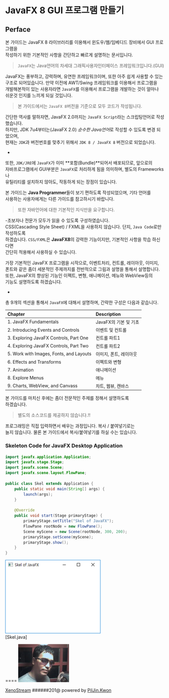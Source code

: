 
JavaFX 8 GUI 프로그램 만들기
====

## Perface
본 가이드는 JavaFX 8 라이브러리를 이용해서 윈도우/웹/임베디드 장비에서 GUI 프로그램을     
작성하기 위한 기본적인 사항을 간단하고 빠르게 설명하는 문서입니다.

> `JavaFX`는 Java언어의 차세대 그래픽사용자인터페이스 프레임워크입니다.(GUI)    

JavaFX는 풍부하고, 강력하며, 유연한 프레임워크이며, 또한 아주 쉽게 사용할 수 있는      
구조로 되어있습니다. 만약 이전에 AWT/Swing 프레임워크를 이용해서 프로그램을     
개발해본적이 있는 사용자라면 `JavaFX`를 이용해서 프로그램을 개발하는 것이 얼마나      
쉬운것 인지를 느끼게 되실 것입니다.    


> 본 가이드에서는 `JavaFX 8`버전을 기준으로 모두 코드가 작성됩니다.        

간단한 역사를 말하자면, JavaFX 2.0까지는 `JavaFX Script`라는 스크립팅언어로 작성했습니다.       
하지만, JDK 7u4부터는(JavaFX 2.0) *순수한 Java언어*로 작성할 수 있도록 변경 되었으며,       
현재는 `JDK`과 버전번호를 맞추기 위해서 `JDK 8 / JavaFX 8` 버전으로 되었습니다. 
    
-
또한, `JDK/JRE`에 `JavaFX`가 이미 **포함(Bundle)**되어서 배포되므로, 앞으로의     
자바프로그램에서 GUI부분은 `JavaFX`로 처리하게 됨을 의미하며,  별도의 Frameworks 나          
유틸리티를 설치하지 않아도, 작동하게 되는 장점이 있습니다.     

본 가이드는 **Java Programmer**들이 보기 편하도록 작성되었으며, 기타 언어를      
사용하는 사용자에게는 다른 가이드를 참고하시기 바랍니다.       

> 또한 자바언어에 대한 기본적인 지식만을 요구합니다. 

-초보자나 전문가 모두가 읽을 수 있도록 구성하였습니다.      
CSS(Cascading Style Sheet) / FXML을 사용하지 않습니다. 단지, `Java Code`로만 작성하도록       
하겠습니다. `CSS/FXML`은 **JavaFX8**의 강력한 기능이지만, 기본적인 사항을 학습 하신다면     
간단히 적용해서 사용하실 수 있습니다.        

가장 기본적인 JavaFX 프로그램을 시작으로, 이벤트처리, 컨트롤, 레이아웃, 이미지,      
폰트와 같은 좀더 세분적인 주제까지를 전반적으로 그림과 설명을 통해서 설명합니다.      
또한, JavaFX의 향상된 기능인 이펙트, 변형, 애니메이션, 메뉴와 WebView등의      
기능도 설명하도록 하겠습니다.       

-
총 9개의 섹션을 통해서 `JavaFX`에 대해서 설명하며, 간략한 구성은 다음과 같습니다. 

Chapter | Description
:---|:---
1. JavaFX Fundamentals | JavaFX의 기본 및 기초
2. Introducing Events and Controls | 이벤트 및 컨트롤
3. Exploring JavaFX Controls, Part One | 컨트롤 파트1
4. Exploring JavaFX Controls, Part Two | 컨트롤 파트2
5. Work with Images, Fonts, and Layouts | 이미지, 폰트, 레이아웃
6. Effects and Transforms  | 이펙트와 변형
7. Animation   | 애니메이션
8. Explore Menus  | 메뉴
9. Charts, WebView, and Canvass | 차트, 웹뷰, 캔바스


본 가이드를 마치신 후에는 좀더 전문적인 주제를 정해서 설명하도록       
하겠습니다.    

> 별도의 소스코드를 제공하지 않습니다.!!  

프로그래밍은 직접 입력하면서 배우는 과정입니다. 복사 / 붙여넣기로는     
늘지 않습니다.  물론 본 가이드에서 복사/붙여넣기를 하실 수는 있습니다.    

### Skeleton Code for JavaFX Desktop Application

```java
import javafx.application.Application;
import javafx.stage.Stage;
import javafx.scene.Scene;
import javafx.scene.layout.FlowPane;

public class Skel extends Application {
    public static void main(String[] args) {
        launch(args);
    }

    @Override
    public void start(Stage primaryStage) {
        primaryStage.setTitle("Skel of JavaFX");
        FlowPane rootNode = new FlowPane();
        Scene myScene = new Scene(rootNode, 300, 200);
        primaryStage.setScene(myScene);
        primaryStage.show();
    }
}

```
![](Skel.png)      
[Skel.java] 


====
![](https://github.com/xenostream/GoWebProgramming/blob/master/images/My.jpg)

[XenoStream](http://www.xenostream.com) 
######201@ powered by [PilJin.Kwon](mailto://piljin.kwon@gmail.com)

